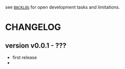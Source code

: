 
see [`BACKLOG`](https://github.com/kr-g/smog/blob/xvenv/BACKLOG.md)
for open development tasks and limitations.


# CHANGELOG


## version v0.0.1 - ???

- first release
- 
